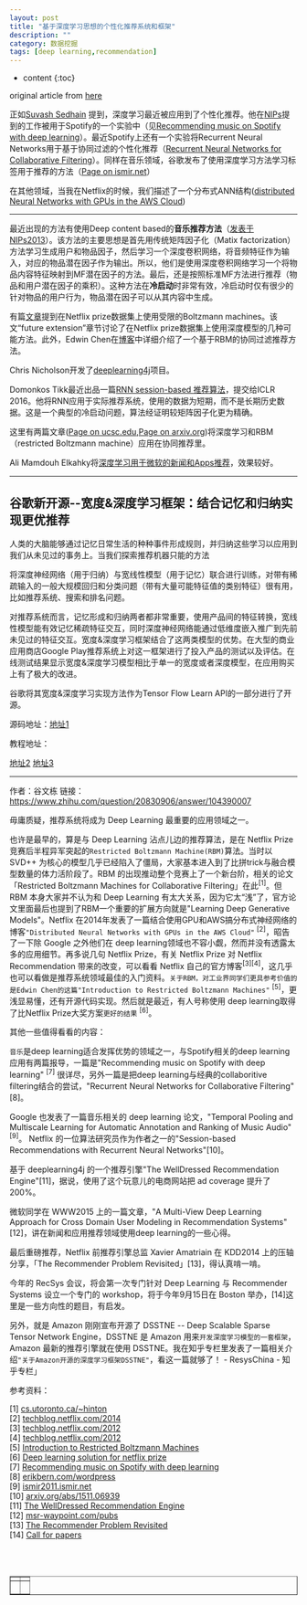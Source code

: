 ```yaml
---
layout: post
title: "基于深度学习思想的个性化推荐系统和框架"
description: ""
category: 数据挖掘
tags: [deep learning,recommendation]
---
```

* content
{:toc}

original article from [here](https://www.quora.com/Has-there-been-any-work-on-using-deep-learning-for-recommendation-engines)

正如[Suvash Sedhain](https://www.quora.com/profile/Suvash-Sedhain) 提到，深度学习最近被应用到了个性化推荐。他在[NIPs](http://machinelearning.wustl.edu/mlpapers/paper_files/NIPS2013_5004.pdf)提到的工作被用于Spotify的一个实验中（见[Recommending music on Spotify with deep learning](http://benanne.github.io/2014/08/05/spotify-cnns.html)）。最近Spotify上还有一个实验将Recurrent Neural Networks用于基于协同过滤的个性化推荐（[Recurrent Neural Networks for Collaborative Filtering](https://www.quora.com/Has-there-been-any-work-on-using-deep-learning-for-recommendation-engines)）。同样在音乐领域，谷歌发布了使用深度学习方法学习标签用于推荐的方法（[Page on ismir.net](http://www.ismir2011.ismir.net/papers/PS6-13.pdf)）

在其他领域，当我在Netflix的时候，我们描述了一个分布式ANN结构([distributed Neural Networks with GPUs in the AWS Cloud](http://techblog.netflix.com/2014/02/distributed-neural-networks-with-gpus.html))

---
最近出现的方法有使用Deep content based的**音乐推荐方法**（[发表于NIPs2013](http://machinelearning.wustl.edu/mlpapers/paper_files/NIPS2013_5004.pdf)）。该方法的主要思想是首先用传统矩阵因子化（Matix factorization）方法学习生成用户和物品因子，然后学习一个深度卷积网络，将音频特征作为输入，对应的物品潜在因子作为输出。所以，他们是使用深度卷积网络学习一个将物品内容特征映射到MF潜在因子的方法。最后，还是按照标准MF方法进行推荐（物品和用户潜在因子的乘积）。这种方法在**冷启动**时非常有效，冷启动时仅有很少的针对物品的用户行为，物品潜在因子可以从其内容中生成。

有篇[文章](http://www.cs.utoronto.ca/~hinton/absps/netflixICML.pdf)提到在Netflix prize数据集上使用受限的Boltzmann machines。该文“future extension”章节讨论了在Netflix prize数据集上使用深度模型的几种可能方法。此外，Edwin Chen在[博客](http://blog.echen.me/2011/07/18/introduction-to-restricted-boltzmann-machines/)中详细介绍了一个基于RBM的协同过滤推荐方法。

Chris Nicholson开发了[deeplearning4j](http://deeplearning4j.org/welldressed-recommendation-engine.html)项目。

Domonkos Tikk最近出品一篇[RNN session-based 推荐算法](https://arxiv.org/abs/1511.06939)，提交给ICLR 2016。他将RNN应用于实际推荐系统，使用的数据为短期，而不是长期历史数据。这是一个典型的冷启动问题，算法经证明较矩阵因子化更为精确。

这里有两篇文章([Page on ucsc.edu](http://classes.soe.ucsc.edu/cmps290c/Spring13/proj/kailu_report.pdf),[Page on arxiv.org](https://arxiv.org/pdf/1409.2944v1.pdf))将深度学习和RBM（restricted Boltzmann machine）应用在协同推荐里。

Ali Mamdouh Elkahky将[深度学习用于微软的新闻和Apps推荐](https://scholar.google.com/citations?view_op=view_citation&hl=en&user=KB3S8RoAAAAJ&citation_for_view=KB3S8RoAAAAJ%3AIjCSPb-OGe4C)，效果较好。

---

## 谷歌新开源--宽度&深度学习框架：结合记忆和归纳实现更优推荐

人类的大脑能够通过记忆日常生活的种种事件形成规则，并归纳这些学习以应用到我们从未见过的事务上。当我们探索推荐机器只能的方法

将深度神经网络（用于归纳）与宽线性模型（用于记忆）联合进行训练，对带有稀疏输入的一般大规模回归和分类问题（带有大量可能特征值的类别特征）很有用，比如推荐系统、搜索和排名问题。

对推荐系统而言，记忆形成和归纳两者都非常重要，使用产品间的特征转换，宽线性模型能有效记忆稀疏特征交互，同时深度神经网络能通过低维度嵌入推广到先前未见过的特征交互。宽度&深度学习框架结合了这两类模型的优势。在大型的商业应用商店Google Play推荐系统上对这一框架进行了投入产品的测试以及评估。在线测试结果显示宽度&深度学习模型相比于单一的宽度或者深度模型，在应用购买上有了极大的改进。

谷歌将其宽度&深度学习实现方法作为Tensor Flow Learn API的一部分进行了开源。

源码地址：[地址1](https://github.com/tensorflow/tensorflow/tree/master/tensorflow/contrib/learn/python/learn)

教程地址：

[地址2](https://www.tensorflow.org/tutorials/wide/)
[地址3](https://www.tensorflow.org/tutorials/wide_and_deep/)

---
作者：谷文栋
链接：https://www.zhihu.com/question/20830906/answer/104390007

毋庸质疑，推荐系统将成为 Deep Learning 最重要的应用领域之一。

也许是最早的，算是与 Deep Learning 沾点儿边的推荐算法，是在 Netflix Prize 竞赛后半程异军突起的`Restricted Boltzmann Machine(RBM)`算法。当时以 SVD++ 为核心的模型几乎已经陷入了僵局，大家基本进入到了比拼trick与融合模型数量的体力活阶段了。RBM 的出现推动整个竞赛上了一个新台阶，相关的论文「Restricted Boltzmann Machines for Collaborative Filtering」在此<sup>[1]</sup>。但 RBM 本身大家并不认为和 Deep Learning 有太大关系，因为它太“浅”了，官方论文里面最后也提到了RBM一个重要的扩展方向就是"Learning Deep Generative Models"。Netflix 在2014年发表了一篇结合使用GPU和AWS搞分布式神经网络的博客`"Distributed Neural Networks with GPUs in the AWS Cloud"` <sup>[2]</sup>，昭告了一下除 Google 之外他们在 deep learning领域也不容小觑，然而并没有透露太多的应用细节。再多说几句 Netflix Prize，有关 Netflix Prize 对 Netflix Recommendation 带来的改变，可以看看 Netflix 自己的官方博客<sup>[3][4]</sup>，这几乎也可以看做是推荐系统领域最佳的入门资料。`关于RBM，对工业界同学们更具参考价值的是Edwin Chen的这篇"Introduction to Restricted Boltzmann Machines"` <sup>[5]</sup>，更浅显易懂，还有开源代码实现。然后就是最近，有人号称使用 deep learning取得了比Netflix Prize大奖方案`更好的结果` <sup>[6]</sup>。

其他一些值得看看的内容： 
   
`音乐`是deep learning适合发挥优势的领域之一，与Spotify相关的deep learning应用有两篇报导，一篇是"Recommending music on Spotify with deep learning" <sup>[7]</sup> 很详尽，另外一篇是把deep learning与经典的collaboritive filtering结合的尝试，"Recurrent Neural Networks for Collaborative Filtering"[8]。

Google 也发表了一篇音乐相关的 deep learning 论文，"Temporal Pooling and Multiscale Learning for Automatic Annotation and Ranking of Music Audio" <sup>[9]</sup>。
Netflix 的一位算法研究员作为作者之一的"Session-based Recommendations with Recurrent Neural Networks"[10]。

基于 deeplearning4j 的一个推荐引擎"The WellDressed Recommendation Engine"[11]，据说，使用了这个玩意儿的电商网站把 ad coverage 提升了200%。

微软同学在 WWW2015 上的一篇文章，"A Multi-View Deep Learning Approach for Cross Domain User Modeling in Recommendation Systems"[12]，讲在新闻和应用推荐领域使用deep learning的一些心得。

最后重磅推荐，Netflix 前推荐引擎总监 Xavier Amatriain 在 KDD2014 上的压轴分享，「The Recommender Problem Revisited」[13]，得认真啃一啃。

今年的 RecSys 会议，将会第一次专门针对 Deep Learning 与 Recommender Systems 设立一个专门的 workshop，将于今年9月15日在 Boston 举办，[14]这里是一些方向性的题目，有启发。

另外，就是 Amazon 刚刚宣布开源了 DSSTNE -- Deep Scalable Sparse Tensor Network Engine，DSSTNE 是 Amazon 用来`开发深度学习模型的一套框架`，Amazon 最新的推荐引擎就在使用 DSSTNE。我在知乎专栏里发表了一篇相关介绍`"关于Amazon开源的深度学习框架DSSTNE"`，看这一篇就够了！ - ResysChina - 知乎专栏」

参考资料：

[1] [cs.utoronto.ca/~hinton](https://link.zhihu.com/?target=http%3A//www.cs.utoronto.ca/%7Ehinton/absps/netflixICML.pdf)   
[2] [techblog.netflix.com/2014](https://link.zhihu.com/?target=http%3A//techblog.netflix.com/2014/02/distributed-neural-networks-with-gpus.html)    
[3] [techblog.netflix.com/2012](https://link.zhihu.com/?target=http%3A//techblog.netflix.com/2012/04/netflix-recommendations-beyond-5-stars.html)     
[4] [techblog.netflix.com/2012](https://link.zhihu.com/?target=http%3A//techblog.netflix.com/2012/06/netflix-recommendations-beyond-5-stars.html)    
[5] [Introduction to Restricted Boltzmann Machines](https://link.zhihu.com/?target=http%3A//blog.echen.me/2011/07/18/introduction-to-restricted-boltzmann-machines/)           
[6] [Deep learning solution for netflix prize](https://link.zhihu.com/?target=https%3A//karthkk.wordpress.com/2016/03/22/deep-learning-solution-for-netflix-prize/)               
[7] [Recommending music on Spotify with deep learning](https://link.zhihu.com/?target=http%3A//benanne.github.io/2014/08/05/spotify-cnns.html)         
[8] [erikbern.com/wordpress](https://link.zhihu.com/?target=http%3A//erikbern.com/wordpress.php%3Fp%3D589)                 
[9] [ismir2011.ismir.net](https://link.zhihu.com/?target=http%3A//ismir2011.ismir.net/papers/PS6-13.pdf)    
[10] [arxiv.org/abs/1511.06939](https://link.zhihu.com/?target=http%3A//arxiv.org/abs/1511.06939)             
[11] [The WellDressed Recommendation Engine](https://link.zhihu.com/?target=http%3A//deeplearning4j.org/welldressed-recommendation-engine.html)       
[12] [msr-waypoint.com/pubs](https://link.zhihu.com/?target=http%3A//msr-waypoint.com/pubs/238334/frp1159-songA.pdf)     
[13] [The Recommender Problem Revisited](https://link.zhihu.com/?target=http%3A//www.kdd.org/kdd2014/tutorials/KDD)            
[14] [Call for papers](https://link.zhihu.com/?target=http%3A//dlrs-workshop.org/dlrs-2016/cfp/)
              












<div align="center"><table style="text-align: center; width: 100%;" border="1" cellpadding="1" cellspacing="1">

<tr>
<td><img src=""></td>
<td><img src=""></td>
</tr>

<tr>
<td><p><small><b> </b></small></p></td>
<td><p><small><b> </b></small></p></td>
</tr>

<br><br></table></div>